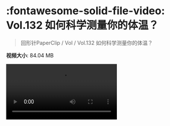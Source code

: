 # :fontawesome-solid-file-video: Vol.132 如何科学测量你的体温？

> 回形针PaperClip / Vol / Vol.132 如何科学测量你的体温？

**视频大小**: 84.04 MB

<div class="video"><video src="https://file.hsyhx.top/archive/回形针PaperClip/Vol/Vol.132 如何科学测量你的体温？.mp4" controls preload>🤔 您的浏览器不支持 video 标签</video></div>